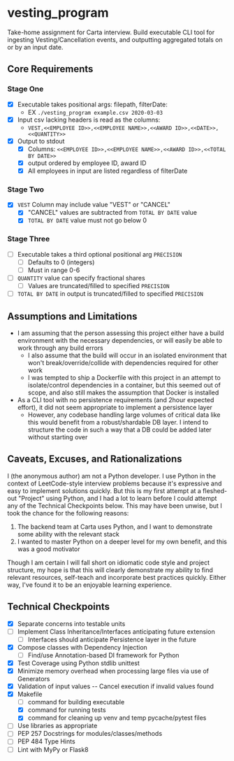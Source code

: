 # vesting_program

Take-home assignment for Carta interview. Build executable CLI tool for ingesting Vesting/Cancellation events, and outputting aggregated totals on or by an input date.

## Core Requirements

### Stage One

- [x] Executable takes positional args: filepath, filterDate:
  - EX `./vesting_program example.csv 2020-03-03`
- [x] Input csv lacking headers is read as the columns:
  - `VEST,<<EMPLOYEE ID>>,<<EMPLOYEE NAME>>,<<AWARD ID>>,<<DATE>>,<<QUANTITY>>`
- [x] Output to stdout
  - [x] Columns: `<<EMPLOYEE ID>>,<<EMPLOYEE NAME>>,<<AWARD ID>>,<<TOTAL BY DATE>>`
  - [x] output ordered by employee ID, award ID
  - [x] All employees in input are listed regardless of filterDate

### Stage Two

- [x] `VEST` Column may include value "VEST" or "CANCEL"
  - [x] "CANCEL" values are subtracted from `TOTAL BY DATE` value
  - [x] `TOTAL BY DATE` value must not go below 0

### Stage Three

- [ ] Executable takes a third optional positional arg `PRECISION`
  - [ ] Defaults to 0 (integers)
  - [ ] Must in range 0-6
- [ ] `QUANTITY` value can specify fractional shares
  - [ ] Values are truncated/filled to specified `PRECISION`
- [ ] `TOTAL BY DATE` in output is truncated/filled to specified `PRECISION`

## Assumptions and Limitations

- I am assuming that the person assessing this project either have a build environment with the necessary dependencies, or will easily be able to work through any build errors
  - I also assume that the build will occur in an isolated environment that won't break/override/collide with dependencies required for other work
  - I was tempted to ship a Dockerfile with this project in an attempt to isolate/control dependencies in a container, but this seemed out of scope, and also still makes the assumption that Docker is installed
- As a CLI tool with no persistence requirements (and 2hour expected effort), it did not seem appropriate to implement a persistence layer
  - However, any codebase handling large volumes of critical data like this would benefit from a robust/shardable DB layer. I intend to structure the code in such a way that a DB could be added later without starting over

## Caveats, Excuses, and Rationalizations

I (the anonymous author) am not a Python developer. I use Python in the context of LeetCode-style interview problems because it's expressive and easy to implement solutions quickly. But this is my first attempt at a fleshed-out "Project" using Python, and I had a lot to learn before I could attempt any of the Technical Checkpoints below. This may have been unwise, but I took the chance for the following reasons:

1. The backend team at Carta uses Python, and I want to demonstrate some ability with the relevant stack
1. I wanted to master Python on a deeper level for my own benefit, and this was a good motivator

Though I am certain I will fall short on idiomatic code style and project structure, my hope is that this will clearly demonstrate my ability to find relevant resources, self-teach and incorporate best practices quickly. Either way, I've found it to be an enjoyable learning experience.

## Technical Checkpoints

- [x] Separate concerns into testable units
- [ ] Implement Class Inheritance/Interfaces anticipating future extension
  - [ ] Interfaces should anticipate Persistence layer in the future
- [x] Compose classes with Dependency Injection
  - [ ] Find/use Annotation-based DI framework for Python
- [x] Test Coverage using Python stdlib unittest
- [x] Minimize memory overhead when processing large files via use of Generators
- [x] Validation of input values -- Cancel execution if invalid values found
- [x] Makefile
  - [ ] command for building executable
  - [x] command for running tests
  - [x] command for cleaning up venv and temp pycache/pytest files
- [ ] Use libraries as appropriate
- [ ] PEP 257 Docstrings for modules/classes/methods
- [ ] PEP 484 Type Hints
- [ ] Lint with MyPy or Flask8
